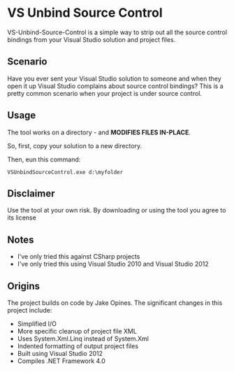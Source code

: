 # VS Unbind Source Control

VS-Unbind-Source-Control is a simple way to strip out all the source control bindings from your Visual Studio solution and project files.

## Scenario

Have you ever sent your Visual Studio solution to someone and when they open it up Visual Studio complains about source control bindings? This is a pretty common scenario when your project is under source control. 

## Usage

The tool works on a directory - and **MODIFIES FILES IN-PLACE**. 

So, first, copy your solution to a new directory. 

Then, eun this command: 

```
VSUnbindSourceControl.exe d:\myfolder  
```

## Disclaimer

Use the tool at your own risk. By downloading or using the tool you agree to its license

## Notes

* I've only tried this against CSharp projects
* I've only tried this using Visual Studio 2010 and Visual Studio 2012 

## Origins

The project builds on code by Jake Opines. The significant changes in this project include:

* Simplified I/O
* More specific cleanup of project file XML
* Uses System.Xml.Linq instead of System.Xml
* Indented formatting of output project files
* Built using Visual Studio 2012
* Compiles .NET Framework 4.0

